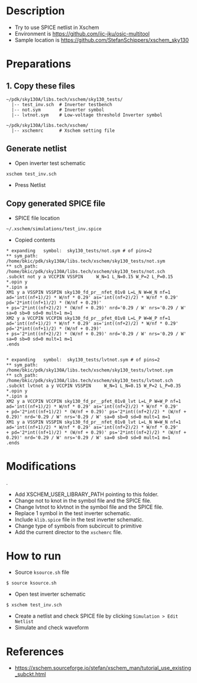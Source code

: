 
# Description

* Try to use SPICE netlist in Xschem
* Environment is https://github.com/iic-jku/osic-multitool
* Sample location is https://github.com/StefanSchippers/xschem_sky130

# Preparations

## 1. Copy these files

```
~/pdk/sky130A/libs.tech/xschem/sky130_tests/
  |-- test_inv.sch  # Inverter testbench
  |-- not.sym       # Inverter symbol
  |-- lvtnot.sym    # Low-voltage threshold Inverter symbol
```

```
~/pdk/sky130A/libs.tech/xschem/
  |-- xschemrc      # Xschem setting file 
```

## Generate netlist

* Open inverter test schematic
```
xschem test_inv.sch
```
* Press Netlist

## Copy generated SPICE file

* SPICE file location
```
~/.xschem/simulations/test_inv.spice
```

* Copied contents
```
* expanding   symbol:  sky130_tests/not.sym # of pins=2
** sym_path: /home/bkic/pdk/sky130A/libs.tech/xschem/sky130_tests/not.sym
** sch_path: /home/bkic/pdk/sky130A/libs.tech/xschem/sky130_tests/not.sch
.subckt not y a VCCPIN VSSPIN     W_N=1 L_N=0.15 W_P=2 L_P=0.15
*.opin y
*.ipin a
XM1 y a VSSPIN VSSPIN sky130_fd_pr__nfet_01v8 L=L_N W=W_N nf=1 ad='int((nf+1)/2) * W/nf * 0.29' as='int((nf+2)/2) * W/nf * 0.29' pd='2*int((nf+1)/2) * (W/nf + 0.29)'
+ ps='2*int((nf+2)/2) * (W/nf + 0.29)' nrd='0.29 / W' nrs='0.29 / W' sa=0 sb=0 sd=0 mult=1 m=1
XM2 y a VCCPIN VCCPIN sky130_fd_pr__pfet_01v8 L=L_P W=W_P nf=1 ad='int((nf+1)/2) * W/nf * 0.29' as='int((nf+2)/2) * W/nf * 0.29' pd='2*int((nf+1)/2) * (W/nf + 0.29)'
+ ps='2*int((nf+2)/2) * (W/nf + 0.29)' nrd='0.29 / W' nrs='0.29 / W' sa=0 sb=0 sd=0 mult=1 m=1
.ends


* expanding   symbol:  sky130_tests/lvtnot.sym # of pins=2
** sym_path: /home/bkic/pdk/sky130A/libs.tech/xschem/sky130_tests/lvtnot.sym
** sch_path: /home/bkic/pdk/sky130A/libs.tech/xschem/sky130_tests/lvtnot.sch
.subckt lvtnot a y VCCPIN VSSPIN     W_N=1 L_N=0.15 W_P=2 L_P=0.35
*.opin y
*.ipin a
XM2 y a VCCPIN VCCPIN sky130_fd_pr__pfet_01v8_lvt L=L_P W=W_P nf=1 ad='int((nf+1)/2) * W/nf * 0.29' as='int((nf+2)/2) * W/nf * 0.29'
+ pd='2*int((nf+1)/2) * (W/nf + 0.29)' ps='2*int((nf+2)/2) * (W/nf + 0.29)' nrd='0.29 / W' nrs='0.29 / W' sa=0 sb=0 sd=0 mult=1 m=1
XM1 y a VSSPIN VSSPIN sky130_fd_pr__nfet_01v8_lvt L=L_N W=W_N nf=1 ad='int((nf+1)/2) * W/nf * 0.29' as='int((nf+2)/2) * W/nf * 0.29'
+ pd='2*int((nf+1)/2) * (W/nf + 0.29)' ps='2*int((nf+2)/2) * (W/nf + 0.29)' nrd='0.29 / W' nrs='0.29 / W' sa=0 sb=0 sd=0 mult=1 m=1
.ends
```

# Modifications
.
* Add XSCHEM_USER_LIBRARY_PATH pointing to this folder.
* Change not to knot in the symbol file and the SPICE file.
* Change lvtnot to klvtnot in the symbol file and the SPICE file.
* Replace 1 symbol in the test inverter schematic.
* Include `klib.spice` file in the test inverter schematic.
* Change type of symbols from subcircuit to primitive
* Add the current director to the `xschemrc` file.

# How to run

* Source `ksource.sh` file
```
$ source ksource.sh
```

* Open test inverter schematic
```
$ xschem test_inv.sch
```

* Create a netlist and check SPICE file by clicking `Simulation > Edit Netlist`
* Simulate and check waveform


# References

* https://xschem.sourceforge.io/stefan/xschem_man/tutorial_use_existing_subckt.html

